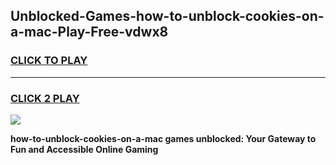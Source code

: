 
## Unblocked-Games-how-to-unblock-cookies-on-a-mac-Play-Free-vdwx8
<h3>
<a href="https://premium76.site?title=how-to-unblock-cookies-on-a-mac&ref=20M">CLICK TO PLAY</a></h3>
<hr>

<h3>
<a href="https://premium76.site?title=how-to-unblock-cookies-on-a-mac&ref=20M">CLICK 2 PLAY</a>
  
</h3>

<a href="https://premium76.site?title=how-to-unblock-cookies-on-a-mac&ref=19M"><img src="https://clearcache.store/games.png"></a>


**how-to-unblock-cookies-on-a-mac games unblocked: Your Gateway to Fun and Accessible Online Gaming**
